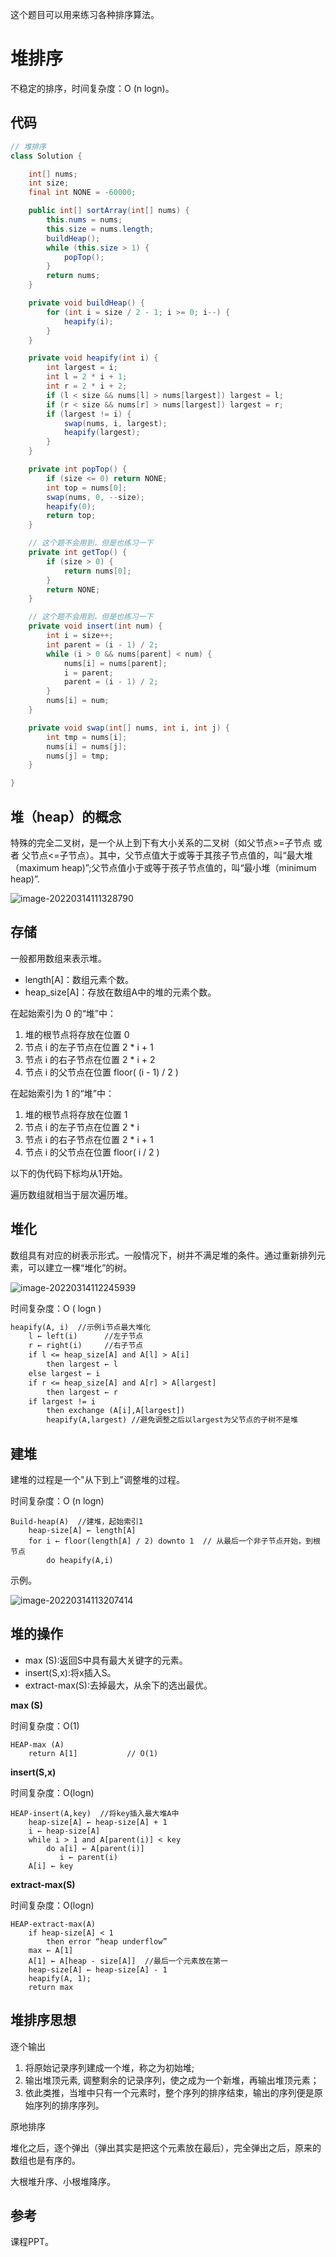 这个题目可以用来练习各种排序算法。

# 堆排序

不稳定的排序，时间复杂度：O (n logn)。

## 代码

```java
// 堆排序
class Solution {

    int[] nums;
    int size;
    final int NONE = -60000;

    public int[] sortArray(int[] nums) {
        this.nums = nums;
        this.size = nums.length;
        buildHeap();
        while (this.size > 1) {
            popTop();
        }
        return nums;
    }

    private void buildHeap() {
        for (int i = size / 2 - 1; i >= 0; i--) {
            heapify(i);
        }
    }

    private void heapify(int i) {
        int largest = i;
        int l = 2 * i + 1;
        int r = 2 * i + 2;
        if (l < size && nums[l] > nums[largest]) largest = l;
        if (r < size && nums[r] > nums[largest]) largest = r;
        if (largest != i) {
            swap(nums, i, largest);
            heapify(largest);
        }
    }

    private int popTop() {
        if (size <= 0) return NONE;
        int top = nums[0];
        swap(nums, 0, --size);
        heapify(0);
        return top;
    }

    // 这个题不会用到，但是也练习一下
    private int getTop() {
        if (size > 0) {
            return nums[0];
        }
        return NONE;
    }

    // 这个题不会用到，但是也练习一下
    private void insert(int num) {
        int i = size++;
        int parent = (i - 1) / 2;
        while (i > 0 && nums[parent] < num) {
            nums[i] = nums[parent];
            i = parent;
            parent = (i - 1) / 2;
        }
        nums[i] = num;
    }

    private void swap(int[] nums, int i, int j) {
        int tmp = nums[i];
        nums[i] = nums[j];
        nums[j] = tmp;
    }

}

```





## 堆（heap）的概念

特殊的完全二叉树，是一个从上到下有大小关系的二叉树（如父节点>=子节点 或者  父节点<=子节点）。其中，父节点值大于或等于其孩子节点值的，叫“最大堆（maximum heap)”;父节点值小于或等于孩子节点值的，叫“最小堆（minimum heap)”.

![image-20220314111328790](img/0912_大根堆.png)



## 存储

一般都用数组来表示堆。

- length[A]：数组元素个数。
- heap_size[A]：存放在数组A中的堆的元素个数。

在起始索引为 0 的“堆”中：

1. 堆的根节点将存放在位置 0 
2. 节点 i 的左子节点在位置 2 * i + 1
3. 节点 i 的右子节点在位置 2 * i + 2
4.  节点 i 的父节点在位置 floor( (i - 1) / 2 ) 

在起始索引为 1 的“堆”中：

1. 堆的根节点将存放在位置 1
2. 节点 i 的左子节点在位置 2 * i
3. 节点 i 的右子节点在位置 2 * i + 1
4. 节点 i 的父节点在位置 floor( i / 2 ) 

以下的伪代码下标均从1开始。

遍历数组就相当于层次遍历堆。



## 堆化

数组具有对应的树表示形式。一般情况下，树并不满足堆的条件。通过重新排列元素，可以建立一棵“堆化”的树。

![image-20220314112245939](img/0912_堆化.png)

时间复杂度：O ( logn )

```txt
heapify(A, i)  //示例i节点最大堆化
    l ← left(i)      //左子节点
    r ← right(i)     //右子节点
    if l <= heap_size[A] and A[l] > A[i]
        then largest ← l
    else largest ← i
    if r <= heap_size[A] and A[r] > A[largest]
        then largest ← r
    if largest != i
        then exchange (A[i],A[largest])
        heapify(A,largest) //避免调整之后以largest为父节点的子树不是堆
```

## 建堆

建堆的过程是一个"从下到上"调整堆的过程。

时间复杂度：O (n logn)

```
Build-heap(A)  //建堆，起始索引1
    heap-size[A] ← length[A]
    for i ← floor(length[A] / 2) downto 1  // 从最后一个非子节点开始，到根节点
    	do heapify(A,i)
```

示例。

![image-20220314113207414](img/0912_建堆示例.png)



## 堆的操作

- max (S):返回S中具有最大关键字的元素。
- insert(S,x):将x插入S。
- extract-max(S):去掉最大，从余下的选出最优。

**max (S)**

时间复杂度：O(1)

```
HEAP-max (A)
	return A[1]           // O(1)
```

**insert(S,x)**

时间复杂度：O(logn)

```
HEAP-insert(A,key)  //将key插入最大堆A中
    heap-size[A] ← heap-size[A] + 1
    i ← heap-size[A]                                                   
    while i > 1 and A[parent(i)] < key
        do a[i] ← A[parent(i)]
           i ← parent(i)
    A[i] ← key
```

**extract-max(S)**

时间复杂度：O(logn)

```
HEAP-extract-max(A)
    if heap-size[A] < 1                                                   
    	then error “heap underflow”
    max ← A[1]
    A[1] ← A[heap - size[A]]  //最后一个元素放在第一
    heap-size[A] ← heap-size[A] - 1
    heapify(A, 1); 
    return max
```



## 堆排序思想

逐个输出

1. 将原始记录序列建成一个堆，称之为初始堆;
2. 输出堆顶元素, 调整剩余的记录序列，使之成为一个新堆，再输出堆顶元素；
3. 依此类推，当堆中只有一个元素时，整个序列的排序结束，输出的序列便是原始序列的排序序列。

原地排序

堆化之后，逐个弹出（弹出其实是把这个元素放在最后），完全弹出之后，原来的数组也是有序的。

大根堆升序、小根堆降序。



## 参考

课程PPT。






